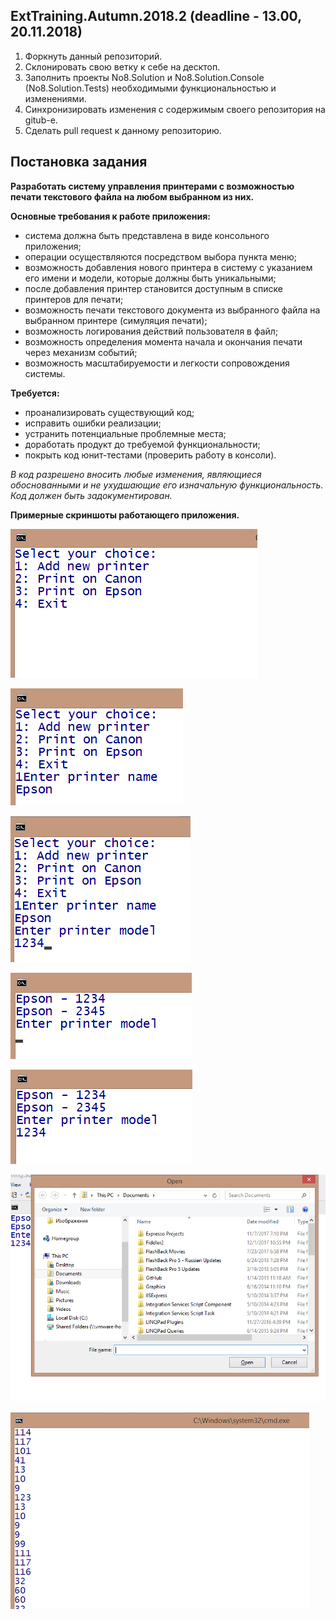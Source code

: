 ## ExtTraining.Autumn.2018.2 (deadline - 13.00, 20.11.2018)

1. Форкнуть данный репозиторий.
2. Склонировать свою ветку к себе на десктоп.
3. Заполнить проекты No8.Solution и No8.Solution.Console (No8.Solution.Tests) необходимыми функциональностью и изменениями.
4. Синхронизировать изменения с содержимым своего репозитория на gitub-e.
5. Сделать pull request к данному репозиторию.

## Постановка задания

**Разработать систему управления принтерами с возможностью печати текстового файла на любом выбранном из них.**

**Основные требования к работе приложения:**
- система должна быть представлена в виде консольного приложения;
- операции осуществляются посредством выбора пункта меню;
- возможность добавления нового принтера в систему с указанием его имени и модели, которые должны быть уникальными;
- после добавления принтер становится доступным в списке принтеров для печати;
- возможность печати текстового документа из выбранного файла на выбранном принтере (симуляция печати);
- возможность логирования действий пользователя в файл;
- возможность определения момента начала и окончания печати через механизм событий;
- возможность масштабируемости и легкости сопровождения системы.


**Требуется:**
- проанализировать существующий код;
- исправить ошибки реализации;
- устранить потенциальные проблемные места;
- доработать продукт до требуемой функциональности;
- покрыть код юнит-тестами (проверить работу в консоли).

*В код разрешено вносить любые изменения, являющиеся обоснованными и не ухудшающие его изначальную функциональность. Код должен быть задокументирован.*

**Примерные скриншоты работающего приложения.**

![](https://github.com/AnzhelikaKravchuk/Materials/blob/master/Pictures/ExtTraining.Autumn.2018.2/1.png)

![](https://github.com/AnzhelikaKravchuk/Materials/blob/master/Pictures/ExtTraining.Autumn.2018.2/2.png)

![](https://github.com/AnzhelikaKravchuk/Materials/blob/master/Pictures/ExtTraining.Autumn.2018.2/3.png)

![](https://github.com/AnzhelikaKravchuk/Materials/blob/master/Pictures/ExtTraining.Autumn.2018.2/4.png)

![](https://github.com/AnzhelikaKravchuk/Materials/blob/master/Pictures/ExtTraining.Autumn.2018.2/5.png)

![](https://github.com/AnzhelikaKravchuk/Materials/blob/master/Pictures/ExtTraining.Autumn.2018.2/6.png)

![](https://github.com/AnzhelikaKravchuk/Materials/blob/master/Pictures/ExtTraining.Autumn.2018.2/7.png)

